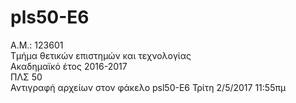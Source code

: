 # pls50-E6  
A.M.: 123601  
Τμήμα θετικών επιστημών και τεχνολογίας  
Ακαδημαϊκό έτος 2016-2017  
ΠΛΣ 50  
Αντιγραφή αρχείων στον φάκελο psl50-E6 Τρίτη 2/5/2017 11:55πμ 
